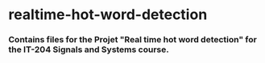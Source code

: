 # realtime-hot-word-detection

### Contains files for the Projet "Real time hot word detection" for the IT-204 Signals and Systems course.
